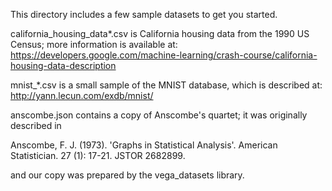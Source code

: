 This directory includes a few sample datasets to get you started.

california_housing_data\*.csv is California housing data from the 1990 US Census; more information is available at: https://developers.google.com/machine-learning/crash-course/california-housing-data-description

mnist\_\*.csv is a small sample of the MNIST database, which is described at: http://yann.lecun.com/exdb/mnist/

anscombe.json contains a copy of Anscombe's quartet; it was originally described in

Anscombe, F. J. (1973). 'Graphs in Statistical Analysis'. American Statistician. 27 (1): 17-21. JSTOR 2682899.

and our copy was prepared by the vega_datasets library.
